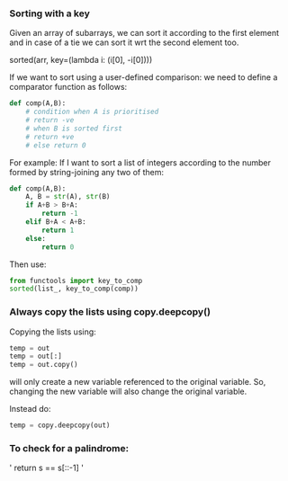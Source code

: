### Sorting with a key

Given an array of subarrays, we can sort it according to the first element and in case of a tie we can sort it wrt the second element too.

sorted(arr, key=(lambda i: (i[0], -i[0])))

If we want to sort using a user-defined comparison:
we need to define a comparator function as follows:
```python
def comp(A,B):
    # condition when A is prioritised
    # return -ve
    # when B is sorted first
    # return +ve
    # else return 0 
```

For example: If I want to sort a list of integers according to the number formed by string-joining any two of them:
```python
def comp(A,B):
    A, B = str(A), str(B)
    if A+B > B+A:
        return -1
    elif B+A < A+B:
        return 1
    else:
        return 0
```

Then use:
```python
from functools import key_to_comp
sorted(list_, key_to_comp(comp))
```

### Always copy the lists using copy.deepcopy()

Copying the lists using:
 
```python
temp = out
temp = out[:]
temp = out.copy()
```
will only create a new variable referenced to the original variable. So, changing the new variable will also change the original variable.

Instead do:

```python
temp = copy.deepcopy(out)
```

### To check for a palindrome:

' return s == s[::-1] '
